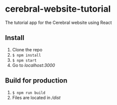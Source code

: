 # cerebral-website-tutorial
The tutorial app for the Cerebral website using React

## Install
1. Clone the repo
2. `$ npm install`
3. `$ npm start`
4. Go to *localhost:3000*

## Build for production
1. `$ npm run build`
2. Files are located in */dist*

